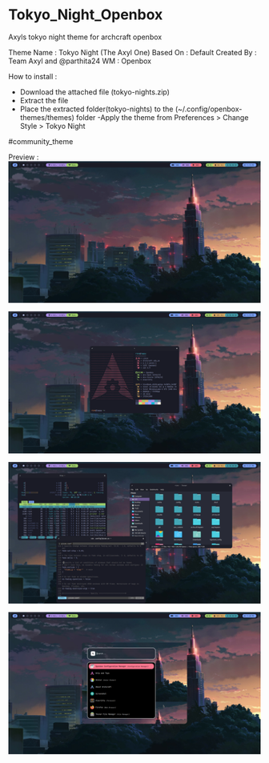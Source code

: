 # Tokyo_Night_Openbox
Axyls tokyo night theme for archcraft openbox

Theme Name : Tokyo Night (The Axyl One)
Based On : Default 
Created By : Team Axyl and @parthita24 
WM : Openbox


How to install :
- Download the attached file (tokyo-nights.zip)
- Extract the file 
- Place the extracted folder(tokyo-nights) to the (~/.config/openbox-themes/themes) folder 
-Apply the theme from Preferences > Change Style > Tokyo Night 

#community_theme


Preview :
![image](https://github.com/Parthita/Tokyo_Night_Openbox/blob/main/tokyo-nights/preview/Screenshot_2023-01-04-23-19-40_1920x1080.png)


![image](https://github.com/Parthita/Tokyo_Night_Openbox/blob/main/tokyo-nights/preview/Screenshot_2023-01-04-23-19-47_1920x1080.png)


![image](https://github.com/Parthita/Tokyo_Night_Openbox/blob/main/tokyo-nights/preview/Screenshot_2023-01-04-23-21-17_1920x1080.png)

![image](https://github.com/Parthita/Tokyo_Night_Openbox/blob/main/tokyo-nights/preview/Screenshot_2023-01-04_23-20-05.png)
